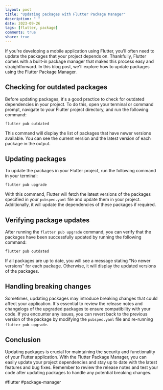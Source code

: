 ```yaml
---
layout: post
title: "Updating packages with Flutter Package Manager"
description: " "
date: 2023-09-26
tags: [flutter, package]
comments: true
share: true
---
```


If you're developing a mobile application using Flutter, you'll often need to update the packages that your project depends on. Thankfully, Flutter comes with a built-in package manager that makes this process easy and straightforward. In this blog post, we'll explore how to update packages using the Flutter Package Manager.

## Checking for outdated packages

Before updating packages, it's a good practice to check for outdated dependencies in your project. To do this, open your terminal or command prompt, navigate to your Flutter project directory, and run the following command:

```bash
flutter pub outdated
```

This command will display the list of packages that have newer versions available. You can see the current version and the latest version of each package in the output.

## Updating packages

To update the packages in your Flutter project, run the following command in your terminal:

```bash
flutter pub upgrade
```
With this command, Flutter will fetch the latest versions of the packages specified in your `pubspec.yaml` file and update them in your project. Additionally, it will update the dependencies of these packages if required.

## Verifying package updates

After running the `flutter pub upgrade` command, you can verify that the packages have been successfully updated by running the following command:

```bash
flutter pub outdated
```

If all packages are up to date, you will see a message stating "No newer versions" for each package. Otherwise, it will display the updated versions of the packages.

## Handling breaking changes

Sometimes, updating packages may introduce breaking changes that could affect your application. It's essential to review the release notes and changelogs of the upgraded packages to ensure compatibility with your code. If you encounter any issues, you can revert back to the previous version of the package by modifying the `pubspec.yaml` file and re-running `flutter pub upgrade`.

## Conclusion

Updating packages is crucial for maintaining the security and functionality of your Flutter application. With the Flutter Package Manager, you can easily update your project dependencies and stay up to date with the latest features and bug fixes. Remember to review the release notes and test your code after updating packages to handle any potential breaking changes.

#flutter #package-manager